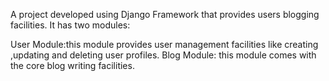 A project developed using Django Framework that provides users blogging facilities. It has two modules:


  User Module:this module provides user management facilities like creating ,updating and deleting user profiles.
  Blog Module: this module comes with the core blog writing facilities.
